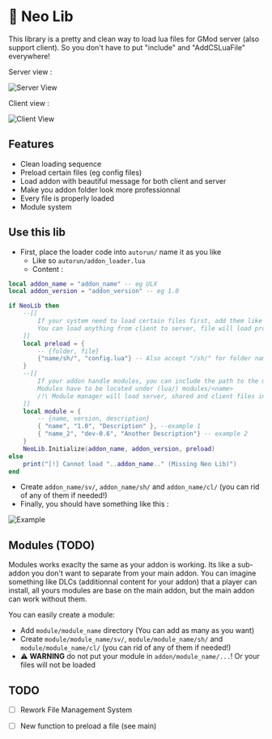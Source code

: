 # 🔧 Neo Lib 

This library is a pretty and clean way to load lua files for GMod server (also support client).
So you don't have to put "include" and "AddCSLuaFile" everywhere!

Server view :

![Server View](https://i.imgur.com/Zsd1wKz.png)

Client view :

![Client View](https://i.imgur.com/CbORL6a.png)


## Features

- Clean loading sequence
- Preload certain files (eg config files)
- Load addon with beautiful message for both client and server
- Make you addon folder look more professionnal
- Every file is properly loaded
- Module system

## Use this lib

- First, place the loader code into `autorun/` name it as you like 
    - Like so `autorun/addon_loader.lua`
    - Content : 
```lua
local addon_name = "addon_name" -- eg ULX
local addon_version = "addon_version" -- eg 1.0

if NeoLib then 
    --[[
        If your system need to load certain files first, add them like this in preload table.
        You can load anything from client to server, file will load properly
    ]] 
    local preload = {
        -- {folder, file}
        {"name/sh/", "config.lua"} -- Also accept "/sh/" for folder name but not "sh" or "sh/"
    }
    --[[
        If your addon handle modules, you can include the path to the module
        Modules have to be located under (lua/) modules/<name>
        /!\ Module manager will load server, shared and client files in their respective directory (sv, sh, cl)
    ]]
    local module = {
        -- {name, version, description}
        { "name", "1.0", "Description" }, --example 1
        { "name_2", "dev-0.6", "Another Description"} -- example 2
    }
    NeoLib.Initialize(addon_name, addon_version, preload)
else
    print("[!] Cannot load "..addon_name.." (Missing Neo Lib)")    
end
```
- Create `addon_name/sv/`, `addon_name/sh/` and `addon_name/cl/` (you can rid of any of them if needed!)
- Finally, you should have something like this : 

![Example](https://i.imgur.com/otc58l8.gif)

## Modules (TODO)

Modules works exaclty the same as your addon is working. Its like a sub-addon you don't want to separate from your main addon.
You can imagine something like DLCs (additionnal content for your addon) that a player can install, all yours modules are base on the main addon, but the main addon can work without them.

You can easily create a module:
- Add `module/module_name` directory (You can add as many as you want)
- Create `module/module_name/sv/`, `module/module_name/sh/` and `module/module_name/cl/` (you can rid of any of them if needed!)
- ⚠️ **WARNING** do not put your module in `addon/module_name/...`! Or your files will not be loaded

## TODO

- [ ] Rework File Management System
- [ ] New function to preload a file (see main)


